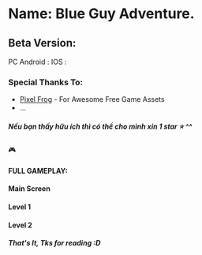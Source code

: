 # Name:  Blue Guy Adventure.
## Beta Version: 
PC
Android :
IOS :
### Special Thanks To:
* <a href="https://pixelfrog-assets.itch.io/">Pixel Frog</a> - For Awesome Free Game Assets
* ...
##### Nếu bạn thấy hữu ích thì có thể cho mình xin 1 star ⭐ ^^
🎮 
#### FULL GAMEPLAY: 

#### Main Screen

#### Level 1

#### Level 2



##### That's It, Tks for reading :D
